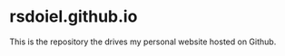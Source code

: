rsdoiel.github.io
=================

This is the repository the drives my personal website hosted on Github.

